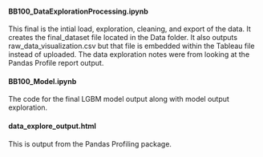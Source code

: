#### BB100_DataExplorationProcessing.ipynb
This final is the intial load, exploration, cleaning, and export of the data. It creates the final_dataset file located in the Data folder. It also outputs raw_data_visualization.csv but that file is embedded within the Tableau file instead of uploaded. The data exploration notes were from looking at the Pandas Profile report output.

#### BB100_Model.ipynb
The code for the final LGBM model output along with model output exploration.


#### data_explore_output.html
This is output from the Pandas Profiling package.
